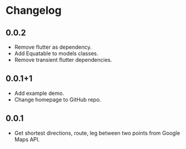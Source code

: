 # Changelog

## 0.0.2

* Remove flutter as dependency.
* Add Equatable to models classes.
* Remove transient flutter dependencies.

## 0.0.1+1

* Add example demo.
* Change homepage to GitHub repo.

## 0.0.1

* Get shortest directions, route, leg between two points from Google Maps API.
